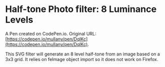# Half-tone Photo filter: 8 Luminance Levels

A Pen created on CodePen.io. Original URL: [https://codepen.io/mullany/pen/DqlKc](https://codepen.io/mullany/pen/DqlKc).

This SVG filter will generate an 8 level half-tone from an image based on a 3x3 grid. It relies on feImage object import so it does not work on Firefox. 

